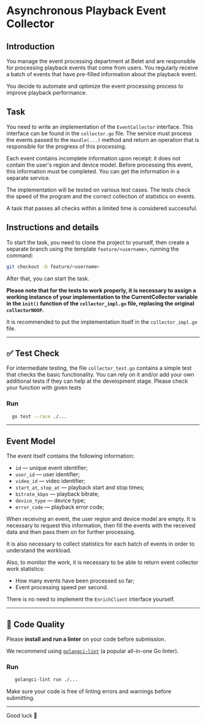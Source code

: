 # Asynchronous Playback Event Collector

## Introduction

You manage the event processing department at Belet and are responsible for processing playback events that come from users. You regularly receive a batch of events that have pre-filled information about the playback event.

You decide to automate and optimize the event processing process to improve playback performance.

## Task

You need to write an implementation of the `EventCollector` interface. This interface can be found in the `collector.go` file. The service must process the events passed to the `Handle(...)` method and return an operation that is responsible for the progress of this processing.

Each event contains incomplete information upon receipt: it does not contain the user's region and device model. Before processing this event, this information must be completed. You can get the information in a separate service.

The implementation will be tested on various test cases.
The tests check the speed of the program and the correct collection of statistics on events.

A task that passes all checks within a limited time is considered successful.

## Instructions and details

To start the task, you need to clone the project to yourself, then create a separate
branch using the template `feature/<username>`, running the command:

```bash
git checkout -b feature/<username>
```

After that, you can start the task.

**Please note that for the tests to work properly, it is necessary to assign a working instance of your implementation to the CurrentCollector variable in the `init()` function of the `collector_impl.go` file, replacing the original `collectorNOOP`.**

It is recommended to put the implementation itself in the `collector_impl.go` file.

---

## ✅ Test Check
For intermediate testing, the file `collector_test.go` contains a simple test that checks the basic functionality. You can rely on it and/or add your own additional tests if they can help at the development stage.
Please check your function with given tests

### Run
```bash
  go test --race ./...
```

---

## Event Model
The event itself contains the following information:

* `id` — unique event identifier;
* `user_id` — user identifier;
* `video_id` — video identifier;
* `start_at`, `stop_at` — playback start and stop times;
* `bitrate_kbps` — playback bitrate;
* `device_type` — device type;
* `error_code` — playback error code;

When receiving an event, the user region and device model are empty. It is necessary to request this information, then fill the events with the received data and then pass them on for further processing.

It is also necessary to collect statistics for each batch of events in order to understand the workload.

Also, to monitor the work, it is necessary to be able to return event collector work statistics:

* How many events have been processed so far;
* Event processing speed per second.

There is no need to implement the `EnrichClient` interface yourself.

---

## 🧹 Code Quality

Please **install and run a linter** on your code before submission.

We recommend using [`golangci-lint`](https://golangci-lint.run/welcome/install/) (a popular all-in-one Go linter).

### Run
```bash
   golangci-lint run ./...
```

Make sure your code is free of linting errors and warnings before submitting.

---
Good luck 🚀